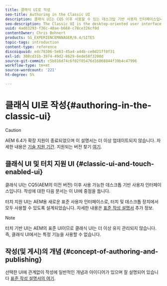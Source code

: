 ```yaml
---
title: 클래식 UI로 작성
seo-title: Authoring in the Classic UI
description: 클래식 UI는 CQ5 이후 사용할 수 있는 데스크탑 기반 사용자 인터페이스입니다. 작성에 대한 다음 문서는 이 UI에 중점을 둡니다. 터치 기반 UI는 AEM용 새로운 표준 사용자 인터페이스로, 터치 및 데스크톱 장치에서 모두 사용할 수 있도록 설계되었습니다. 자세한 내용은 표준 작성 문서를 참조하십시오.
seo-description: The Classic UI is the desktop-oriented user interface that as been available since CQ5. The following documentation on authoring is focused on this UI. The touch-based UI is the new standard user interface for AEM, designed for use on both touch and desktop devices. Please see the standard authoring documentation for further information.
uuid: 4ad03293-f36c-40ae-b668-c78ce326cf0d
contentOwner: Chris Bohnert
products: SG_EXPERIENCEMANAGER/6.4/SITES
topic-tags: introduction
content-type: reference
discoiquuid: edc78306-5e83-45a4-a44b-ce0d21ff0f31
exl-id: 308cd31b-3974-49d2-8629-6ede58f3200d
source-git-commit: c5b816d74c6f02f85476d16868844f39b4c47996
workflow-type: tm+mt
source-wordcount: '221'
ht-degree: 5%

---
```


# 클래식 UI로 작성{#authoring-in-the-classic-ui}

>[!CAUTION]
>
>AEM 6.4가 확장 지원이 종료되었으며 이 설명서는 더 이상 업데이트되지 않습니다. 자세한 내용은 [기술 지원 기간](https://helpx.adobe.com/kr/support/programs/eol-matrix.html). 지원되는 버전 찾기 [여기](https://experienceleague.adobe.com/docs/).

## 클래식 UI 및 터치 지원 UI {#classic-ui-and-touch-enabled-ui}

클래식 UI는 CQ5(AEM의 이전 버전) 이후 사용 가능한 데스크톱 기반 사용자 인터페이스입니다. 작성에 대한 다음 문서는 이 UI에 중점을 둡니다.

터치 지원 UI는 AEM용 새로운 표준 사용자 인터페이스로, 터치 및 데스크톱 장치에서 모두 사용할 수 있도록 설계되었습니다. 자세한 내용은 [표준 작성 설명서](/help/sites-authoring/author.md) 추가 정보.

>[!NOTE]
>
>터치 기반 UI는 AEM의 표준 UI이므로 클래식 UI는 더 이상 유지 관리되지 않습니다. 즉, 클래식 UI에서는 특정 기능을 사용할 수 없습니다.

## 작성(및 게시)의 개념 {#concept-of-authoring-and-publishing}

선택한 UI에 관계없이 작성에 일반적인 개념과 아이디어가 있으며 잘 설명되어 있습니다 [표준 작성 설명서의 여기](/help/sites-authoring/author.md#concept-of-authoring-and-publishing).
